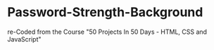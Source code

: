 # Password-Strength-Background
re-Coded from the Course "50 Projects In 50 Days - HTML, CSS and JavaScript"
